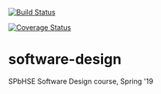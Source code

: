 [![Build Status](https://travis-ci.org/AntonYermilov/software-design.svg?branch=cli)](https://travis-ci.org/AntonYermilov/software-design?branch=cli) 

[![Coverage Status](https://coveralls.io/repos/github/AntonYermilov/software-design/badge.svg?branch=cli)](https://coveralls.io/github/AntonYermilov/software-design?branch=cli)

# software-design
SPbHSE Software Design course, Spring '19
